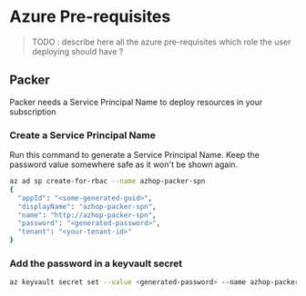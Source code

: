 # Azure Pre-requisites

> TODO :
> describe here all the azure pre-requisites
> which role the user deploying should have ?
## Packer
Packer needs a Service Principal Name to deploy resources in your subscription
### Create a Service Principal Name

Run this command to generate a Service Principal Name. Keep the password value somewhere safe as it won't be shown again.
```bash
az ad sp create-for-rbac --name azhop-packer-spn
{
  "appId": "<some-generated-guid>",
  "displayName": "azhop-packer-spn",
  "name": "http://azhop-packer-spn",
  "password": "<generated-password>",
  "tenant": "<your-tenant-id>"
}
```

### Add the password in a keyvault secret

```bash
az keyvault secret set --value <generated-password> --name azhop-packer-spn --vault-name <your-keyvault>
```

